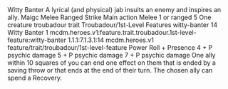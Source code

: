<ability>
  <name>Witty Banter</name>
  <flavor>A lyrical (and physical) jab insults an enemy and inspires an ally.</flavor>
  <keywords>
    <keyword>Maigc</keyword>
    <keyword>Melee</keyword>
    <keyword>Ranged</keyword>
    <keyword>Strike</keyword>
  </keywords>
  <type>Main action</type>
  <distance>Melee 1 or ranged 5</distance>
  <target>One creature</target>
  <metadata>
    <class>troubadour</class>
    <feature_type>trait</feature_type>
    <file_dpath>Troubadour/1st-Level Features</file_dpath>
    <item_id>witty-banter</item_id>
    <item_index>14</item_index>
    <item_name>Witty Banter</item_name>
    <level>1</level>
    <scc>mcdm.heroes.v1:feature.trait.troubadour.1st-level-feature:witty-banter</scc>
    <scdc>1.1.1:7.1.3.1:14</scdc>
    <source>mcdm.heroes.v1</source>
    <type>feature/trait/troubadour/1st-level-feature</type>
  </metadata>
  <effects>
    <effect type="roll">
      <roll>Power Roll + Presence</roll>
      <t1>4 + P psychic damage</t1>
      <t2>5 + P psychic damage</t2>
      <t3>7 + P psychic damage</t3>
    </effect>
    <effect type="mundane">One ally within 10 squares of you can end one effect on them that is ended by a saving throw or that ends at the end of their turn.</effect>
    <effect type="mundane" cost="Spend 1 Drama">The chosen ally can spend a Recovery.</effect>
  </effects>
</ability>

